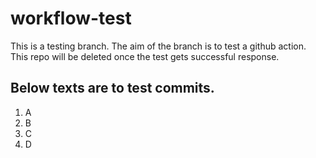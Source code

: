 # workflow-test
This is a testing branch.
The aim of the branch is to test a github action.
This repo will be deleted once the test gets successful response.

## Below texts are to test commits.
1. A
2. B
3. C
4. D
